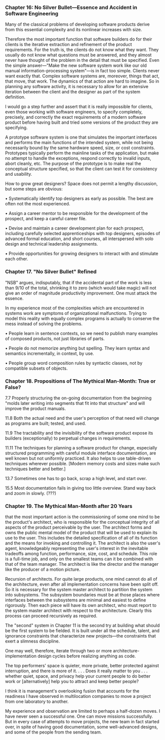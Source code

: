 ### Chapter 16: No Silver Bullet—Essence and Accident in Software Engineering

Many of the classical problems of developing software products derive from this essential complexity and its nonlinear increases with size.

Therefore the most important function that software builders do for their clients is the iterative extraction and refinement of the product requirements. For the truth is, the clients do not know what they want. They usually do not know what questions must be answered, and they almost never have thought of the problem in the detail that must be specified. Even the simple answer—"Make the new software system work like our old manual information-processing system"—is in fact too simple. Clients never want exactly that. Complex software systems are, moreover, things that act, that move, that work. The dynamics of that action are hard to imagine. So in planning any software activity, it is necessary to allow for an extensive iteration between the client and the designer as part of the system definition.

I would go a step further and assert that it is really impossible for clients, even those working with software engineers, to specify completely, precisely, and correctly the exact requirements of a modern software product before having built and tried some versions of the product they are specifying.

A prototype software system is one that simulates the important interfaces and performs the main functions of the intended system, while not being necessarily bound by the same hardware speed, size, or cost constraints. Prototypes typically perform the mainline tasks of the application, but make no attempt to handle the exceptions, respond correctly to invalid inputs, abort cleanly, etc. The purpose of the prototype is to make real the conceptual structure specified, so that the client can test it for consistency and usability.


How to grow great designers? Space does not permit a lengthy discussion, but some steps are obvious:

• Systematically identify top designers as early as possible. The best are often not the most experienced.

• Assign a career mentor to be responsible for the development of the prospect, and keep a careful career file.

• Devise and maintain a career development plan for each prospect, including carefully selected apprenticeships with top designers, episodes of advanced formal education, and short courses, all interspersed with solo design and technical leadership assignments.

• Provide opportunities for growing designers to interact with and stimulate each other.

### Chapter 17. "No Silver Bullet" Refined

"NSB" argues, indisputably, that if the accidental part of the work is less than 9/10 of the total, shrinking it to zero (which would take magic) will not give an order of magnitude productivity improvement. One must attack the essence.

In my experience most of the complexities which are encountered in systems work are symptoms of organizational malfunctions. Trying to model this reality with equally complex programs is actually to conserve the mess instead of solving the problems.

• People learn in sentence contexts, so we need to publish many examples of composed products, not just libraries of parts.

• People do not memorize anything but spelling. They learn syntax and semantics incrementally, in context, by use.

• People group word composition rules by syntactic classes, not by compatible subsets of objects.

### Chapter 18. Propositions of The Mythical Man-Month: True or False?

7.7 Properly structuring the on-going documentation from the beginning "molds later writing into segments that fit into that structure" and will improve the product manuals.

11.8 Both the actual need and the user's perception of that need will change as programs are built; tested, and used.

11.9 The tractability and the invisibility of the software product expose its builders (exceptionally) to perpetual changes in requirements.

11.11 The techniques for planning a software product for change, especially structured programming with careful module interface documentation, are well known but not uniformly practiced. It also helps to use table-driven techniques wherever possible. [Modern memory costs and sizes make such techniques better and better.]

13.7 Sometimes one has to go back, scrap a high level, and start over.

15.5 Most documentation fails in giving too little overview. Stand way back and zoom in slowly. (???)

### Chapter 19. The Mythical Man-Month after 20 Years


that the most important action is the commissioning of some one mind to be the product's architect, who is responsible for the conceptual integrity of all aspects of the product perceivable by the user. The architect forms and owns the public mental model of the product that will be used to explain its use to the user. This includes the detailed specification of all of its function and the means for invoking and controlling it. The architect is also the user's agent, knowledgeably representing the user's interest in the inevitable tradeoffs among function, performance, size, cost, and schedule. This role is a full-time job, and only on the smallest teams can it be combined with that of the team manager. The architect is like the director and the manager like the producer of a motion picture.

Recursion of architects. For quite large products, one mind cannot do all of the architecture, even after all implementation concerns have been split off. So it is necessary for the system master architect to partition the system into subsystems. The subsystem boundaries must be at those places where interfaces between the subsystems are minimal and easiest to define rigorously. Then each piece will have its own architect, who must report to the system master architect with respect to the architecture. Clearly this process can proceed recursively as required.

The "second" system in Chapter 11 is the second try at building what should be the first system to be fielded. It is built under all the schedule, talent, and ignorance constraints that characterize new projects—the constraints that exert a slimness discipline.

One may well, therefore, iterate through two or more architecture-implementation design cycles before realizing anything as code.

The top performers' space is quieter, more private, better protected against interruption, and there is more of it. . . . Does it really matter to you . . . whether quiet, space, and privacy help your current people to do better work or [alternatively] help you to attract and keep better people?

I think it is management's overlooking fusion that accounts for the readiness I have observed in multilocation companies to move a project from one laboratory to another.

My experience and observation are limited to perhaps a half-dozen moves. I have never seen a successful one. One can move missions successfully. But in every case of attempts to move projects, the new team in fact started over, in spite of having good documentation, some well-advanced designs, and some of the people from the sending team.

